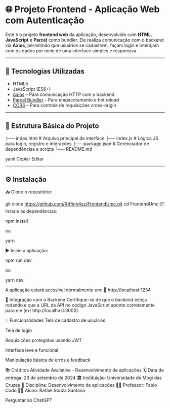 # 🌐 Projeto Frontend - Aplicação Web com Autenticação

Este é o projeto **frontend web** da aplicação, desenvolvido com **HTML**, **JavaScript** e **Parcel** como bundler. Ele realiza comunicação com o backend via **Axios**, permitindo que usuários se cadastrem, façam login e interajam com os dados por meio de uma interface simples e responsiva.

---

## 🚀 Tecnologias Utilizadas

- HTML5
- JavaScript (ES6+)
- [Axios](https://axios-http.com/) – Para comunicação HTTP com o backend
- [Parcel Bundler](https://parceljs.org/) – Para empacotamento e hot reload
- [CORS](https://developer.mozilla.org/en-US/docs/Web/HTTP/CORS) – Para controle de requisições cross-origin

---

## 📁 Estrutura Básica do Projeto

├── index.html # Arquivo principal da interface
├── index.js # Lógica JS para login, registro e interações
├── package.json # Gerenciador de dependências e scripts
└── README.md

yaml
Copiar
Editar

---

## ⚙️ Instalação

📥 Clone o repositório:

git clone https://github.com/R4finh4sz/FrontendUmc.git
cd FrontendUmc
📦 Instale as dependências:

npm install

ou

yarn

▶️ Inicie a aplicação:

npm run dev

ou

yarn dev

A aplicação estará acessível normalmente em:
📍 http://localhost:1234

🔐 Integração com o Backend
Certifique-se de que o backend esteja rodando e que a URL da API no código JavaScript aponte corretamente para ele (ex: http://localhost:3000).

💡 Funcionalidades
Tela de cadastro de usuários

Tela de login

Requisições protegidas usando JWT

Interface leve e funcional

Manipulação básica de erros e feedback

📚 Créditos
Atividade Avaliativa - Desenvolvimento de aplicações
🗓️ Data de entrega: 23 de setembro de 2024
🏛️ Instituição: Universidade de Mogi das Cruzes
📘 Disciplina: Desenvolvimento de aplicações
👨‍🏫 Professor: Fabio Codo
👨‍🎓 Aluno: Rafael Souza Santana



Perguntar ao ChatGPT
